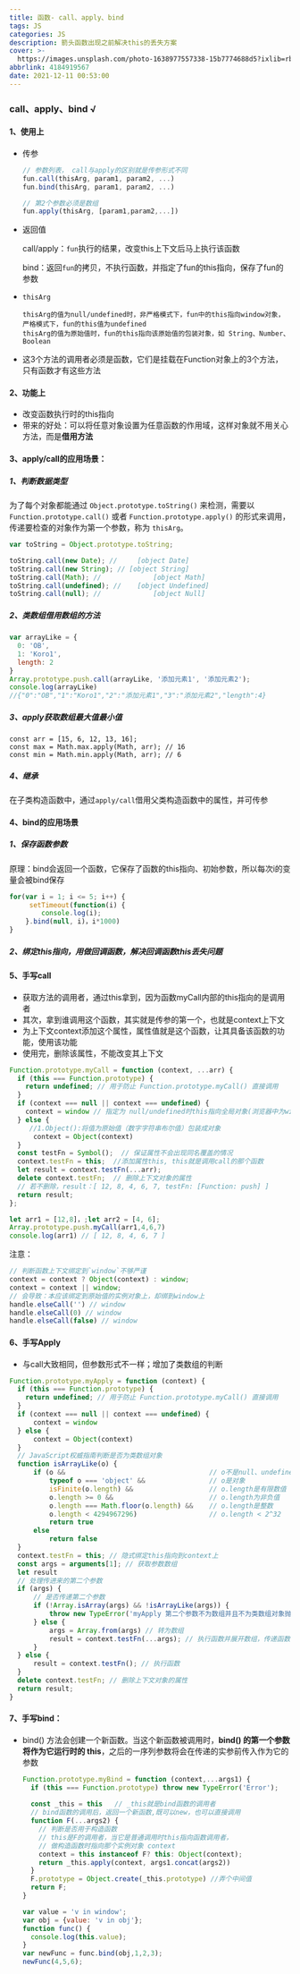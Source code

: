 ```yaml
---
title: 函数- call、apply、bind
tags: JS
categories: JS
description: 箭头函数出现之前解决this的丢失方案
cover: >-
  https://images.unsplash.com/photo-1638977557338-15b7774688d5?ixlib=rb-1.2.1&ixid=MnwxMjA3fDB8MHxlZGl0b3JpYWwtZmVlZHwxMDZ8fHxlbnwwfHx8fA%3D%3D&auto=format&fit=crop&w=500&q=60
abbrlink: 4184919567
date: 2021-12-11 00:53:00
---
```

### call、apply、bind √ ###

#### 1、使用上 ####

* 传参

  ```js
  // 参数列表， call与apply的区别就是传参形式不同
  fun.call(thisArg, param1, param2, ...)
  fun.bind(thisArg, param1, param2, ...)
  
  // 第2个参数必须是数组
  fun.apply(thisArg, [param1,param2,...])
  ```

* 返回值

  call/apply：`fun`执行的结果，改变this上下文后马上执行该函数

  bind：返回`fun`的拷贝，不执行函数，并指定了fun的this指向，保存了fun的参数

* `thisArg`

  ```
  thisArg的值为null/undefined时，非严格模式下，fun中的this指向window对象，严格模式下，fun的this值为undefined
  thisArg的值为原始值时，fun的this指向该原始值的包装对象，如 String、Number、Boolean
  ```

* 这3个方法的调用者必须是函数，它们是挂载在Function对象上的3个方法，只有函数才有这些方法

#### 2、功能上 ####

* 改变函数执行时的this指向
* 带来的好处：可以将任意对象设置为任意函数的作用域，这样对象就不用关心方法，而是**借用方法**

#### 3、apply/call的应用场景： ####

##### 1、判断数据类型 #####

为了每个对象都能通过 `Object.prototype.toString()` 来检测，需要以 `Function.prototype.call()` 或者 `Function.prototype.apply()` 的形式来调用，传递要检查的对象作为第一个参数，称为 `thisArg`。

```js
var toString = Object.prototype.toString;

toString.call(new Date); // 	[object Date]
toString.call(new String); // [object String]
toString.call(Math); // 			[object Math]
toString.call(undefined); // 	[object Undefined]
toString.call(null); // 			[object Null]
```

##### 2、类数组借用数组的方法 #####

```js
var arrayLike = {
  0: 'OB',
  1: 'Koro1',
  length: 2
}
Array.prototype.push.call(arrayLike, '添加元素1', '添加元素2');
console.log(arrayLike)
//{"0":"OB","1":"Koro1","2":"添加元素1","3":"添加元素2","length":4}
```

##### 3、apply获取数组最大值最小值 #####

```
const arr = [15, 6, 12, 13, 16];
const max = Math.max.apply(Math, arr); // 16
const min = Math.min.apply(Math, arr); // 6
```

##### 4、继承 #####

在子类构造函数中，通过`apply/call`借用父类构造函数中的属性，并可传参

#### 4、bind的应用场景 ####

##### 1、保存函数参数 #####

原理：bind会返回一个函数，它保存了函数的this指向、初始参数，所以每次i的变量会被bind保存

```js
for(var i = 1; i <= 5; i++) {
     setTimeout(function(i) {
        console.log(i);
    }.bind(null, i)，i*1000)
}
```

##### 2、绑定this指向，用做回调函数，解决回调函数this丢失问题 #####

#### 5、手写call ####

* 获取方法的调用者，通过this拿到，因为函数myCall内部的this指向的是调用者
* 其次，拿到谁调用这个函数，其实就是传参的第一个，也就是context上下文
* 为上下文context添加这个属性，属性值就是这个函数，让其具备该函数的功能，使用该功能
* 使用完，删除该属性，不能改变其上下文

```js
Function.prototype.myCall = function (context, ...arr) {
  if (this === Function.prototype) {
  	return undefined; // 用于防止 Function.prototype.myCall() 直接调用
  }
  if (context === null || context === undefined) {
    context = window // 指定为 null/undefined时this指向全局对象(浏览器中为window)
  } else {
     //1.Object():将值为原始值（数字字符串布尔值）包装成对象
      context = Object(context)
  }
  const testFn = Symbol();  // 保证属性不会出现同名覆盖的情况
  context.testFn = this;  //添加属性this, this就是调用call的那个函数
  let result = context.testFn(...arr); 
  delete context.testFn;  // 删除上下文对象的属性
  // 若不删除，result：[ 12, 8, 4, 6, 7, testFn: [Function: push] ]
  return result; 
};

let arr1 = [12,8]，;let arr2 = [4, 6];
Array.prototype.push.myCall(arr1,4,6,7)
console.log(arr1) // [ 12, 8, 4, 6, 7 ]
```

注意：

```js
// 判断函数上下文绑定到`window`不够严谨
context = context ? Object(context) : window; 
context = context || window; 
// 会导致：本应该绑定到原始值的实例对象上，却绑到window上
handle.elseCall('') // window  
handle.elseCall(0) // window
handle.elseCall(false) // window
```

#### 6、手写Apply ####

* 与call大致相同，但参数形式不一样；增加了类数组的判断

```js
Function.prototype.myApply = function (context) {
  if (this === Function.prototype) {
    return undefined; // 用于防止 Function.prototype.myCall() 直接调用
  }
  if (context === null || context === undefined) {
      context = window 
  } else {
      context = Object(context) 
  }
  // JavaScript权威指南判断是否为类数组对象
  function isArrayLike(o) {
      if (o &&                                    // o不是null、undefined等
          typeof o === 'object' &&                // o是对象
          isFinite(o.length) &&                   // o.length是有限数值
          o.length >= 0 &&                        // o.length为非负值
          o.length === Math.floor(o.length) &&    // o.length是整数
          o.length < 4294967296)                  // o.length < 2^32
          return true
      else
          return false
  }
  context.testFn = this; // 隐式绑定this指向到context上
  const args = arguments[1]; // 获取参数数组
  let result
  // 处理传进来的第二个参数
  if (args) {
      // 是否传递第二个参数
      if (!Array.isArray(args) && !isArrayLike(args)) {
          throw new TypeError('myApply 第二个参数不为数组并且不为类数组对象抛出错误');
      } else {
          args = Array.from(args) // 转为数组
          result = context.testFn(...args); // 执行函数并展开数组，传递函数参数，注意要展开
      }
  } else {
      result = context.testFn(); // 执行函数
  }
  delete context.testFn; // 删除上下文对象的属性
  return result; 
}
```

#### 7、手写bind： ####

* bind() 方法会创建一个新函数。当这个新函数被调用时，**bind() 的第一个参数将作为它运行时的 this**，之后的一序列参数将会在传递的实参前传入作为它的参数

  ```js
  Function.prototype.myBind = function (context,...args1) {
    if (this === Function.prototype) throw new TypeError('Error');
    
    const _this = this   // _this就是bind函数的调用者
    // bind函数的调用后，返回一个新函数,既可以new，也可以直接调用
    function F(...args2) {
      // 判断是否用于构造函数
      // this是F的调用者，当它是普通调用时this指向函数调用者，
      // 做构造函数时指向那个实例对象 context
      context = this instanceof F? this: Object(context);
      return _this.apply(context, args1.concat(args2))
    }
    F.prototype = Object.create(_this.prototype) //弄个中间值
    return F;
  }
  
  var value = 'v in window';
  var obj = {value: 'v in obj'};
  function func() {
    console.log(this.value);
  }
  var newFunc = func.bind(obj,1,2,3);
  newFunc(4,5,6); 
  ```